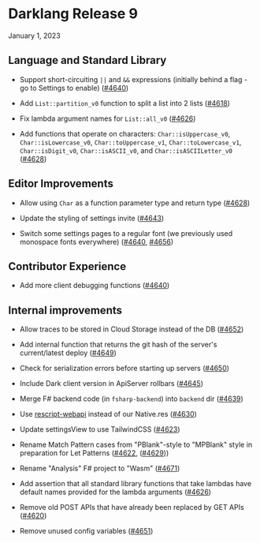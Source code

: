 # Darklang Release 9

January 1, 2023

## Language and Standard Library

- Support short-circuiting `||` and `&&` expressions (initially behind a flag -
  go to Settings to enable)
  ([#4640](https://github.com/darklang/dark/pull/4640))

- Add `List::partition_v0` function to split a list into 2 lists
  ([#4618](https://github.com/darklang/dark/pull/4618))

- Fix lambda argument names for `List::all_v0`
  ([#4626](https://github.com/darklang/dark/pull/4626))

- Add functions that operate on characters: `Char::isUppercase_v0`,
  `Char::isLowercase_v0`, `Char::toUppercase_v1`, `Char::toLowercase_v1`,
  `Char::isDigit_v0`, `Char::isASCII_v0`, and `Char::isASCIILetter_v0`
  ([#4628](https://github.com/darklang/dark/pull/4628))

## Editor Improvements

- Allow using `Char` as a function parameter type and return type
  ([#4628](https://github.com/darklang/dark/pull/4628))

- Update the styling of settings invite
  ([#4643](https://github.com/darklang/dark/pull/4643))

- Switch some settings pages to a regular font (we previously used monospace
  fonts everywhere) ([#4640](https://github.com/darklang/dark/pull/4640),
  [#4656](https://github.com/darklang/dark/pull/4656))

## Contributor Experience

- Add more client debugging functions
  ([#4640](https://github.com/darklang/dark/pull/4640))

## Internal improvements

- Allow traces to be stored in Cloud Storage instead of the DB
  ([#4652](https://github.com/darklang/dark/pull/4652))

- Add internal function that returns the git hash of the server's current/latest
  deploy ([#4649](https://github.com/darklang/dark/pull/4649))

- Check for serialization errors before starting up servers
  ([#4650](https://github.com/darklang/dark/pull/4650))

- Include Dark client version in ApiServer rollbars
  ([#4645](https://github.com/darklang/dark/pull/4645))

- Merge F# backend code (in `fsharp-backend`) into `backend` dir
  ([#4639](https://github.com/darklang/dark/pull/4639))

- Use [rescript-webapi](https://www.npmjs.com/package/rescript-webapi) instead
  of our Native.res ([#4630](https://github.com/darklang/dark/pull/4630))

- Update settingsView to use TailwindCSS
  ([#4623](https://github.com/darklang/dark/pull/4623))

- Rename Match Pattern cases from "PBlank"-style to "MPBlank" style in
  preparation for Let Patterns
  ([#4622](https://github.com/darklang/dark/pull/4622),
  ([#4629](https://github.com/darklang/dark/pull/4629)))

- Rename "Analysis" F# project to "Wasm"
  ([#4671](https://github.com/darklang/dark/pull/4671))

- Add assertion that all standard library functions that take lambdas have
  default names provided for the lambda arguments
  ([#4626](https://github.com/darklang/dark/pull/4626))

- Remove old POST APIs that have already been replaced by GET APIs
  ([#4620](https://github.com/darklang/dark/pull/4620))

- Remove unused config variables
  ([#4651](https://github.com/darklang/dark/pull/4651))